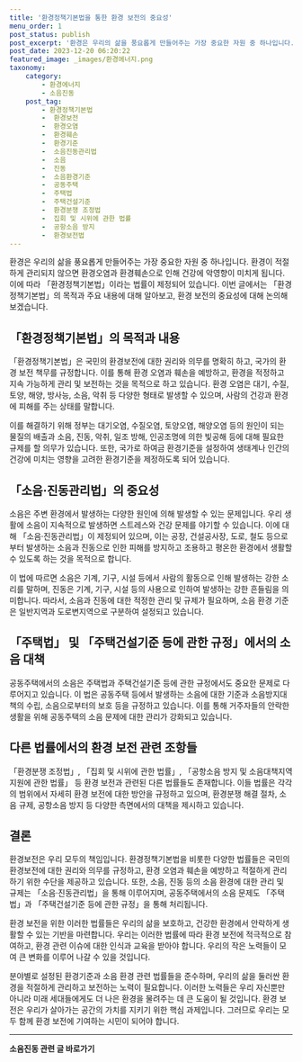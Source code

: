 ```yaml
---
title: '환경정책기본법을 통한 환경 보전의 중요성'
menu_order: 1
post_status: publish
post_excerpt: '환경은 우리의 삶을 풍요롭게 만들어주는 가장 중요한 자원 중 하나입니다. 환경이 적절하게 관리되지 않으면 환경오염과 환경훼손으로 인해 건강에 악영향이 미치게 됩니다. 이에 따라  환경정책기본법 이라는 법률이 제정되어 있습니다. 이번 글에서는  환경정책기본법 의 목적과 주요 내용에 대해 알아보고, 환경 보전의 중요성에 대해 논의해보겠습니다.'
post_date: 2023-12-20 06:20:22
featured_image: _images/환경에너지.png
taxonomy:
    category:
        - 환경에너지
        - 소음진동
    post_tag:
        - 환경정책기본법
        -  환경보전
        -  환경오염
        -  환경훼손
        -  환경기준
        -  소음진동관리법
        -  소음
        -  진동
        -  소음환경기준
        -  공동주택
        -  주택법
        -  주택건설기준
        -  환경분쟁 조정법
        -  집회 및 시위에 관한 법률
        -  공항소음 방지
        -  환경보전법
---
```



환경은 우리의 삶을 풍요롭게 만들어주는 가장 중요한 자원 중 하나입니다. 환경이 적절하게 관리되지 않으면 환경오염과 환경훼손으로 인해 건강에 악영향이 미치게 됩니다. 이에 따라 「환경정책기본법」이라는 법률이 제정되어 있습니다. 이번 글에서는 「환경정책기본법」의 목적과 주요 내용에 대해 알아보고, 환경 보전의 중요성에 대해 논의해보겠습니다.

## 「환경정책기본법」의 목적과 내용

「환경정책기본법」은 국민의 환경보전에 대한 권리와 의무를 명확히 하고, 국가의 환경 보전 책무를 규정합니다. 이를 통해 환경 오염과 훼손을 예방하고, 환경을 적정하고 지속 가능하게 관리 및 보전하는 것을 목적으로 하고 있습니다. 환경 오염은 대기, 수질, 토양, 해양, 방사능, 소음, 악취 등 다양한 형태로 발생할 수 있으며, 사람의 건강과 환경에 피해를 주는 상태를 말합니다.

이를 해결하기 위해 정부는 대기오염, 수질오염, 토양오염, 해양오염 등의 원인이 되는 물질의 배출과 소음, 진동, 악취, 일조 방해, 인공조명에 의한 빛공해 등에 대해 필요한 규제를 할 의무가 있습니다. 또한, 국가로 하여금 환경기준을 설정하여 생태계나 인간의 건강에 미치는 영향을 고려한 환경기준을 제정하도록 되어 있습니다.

## 「소음·진동관리법」의 중요성

소음은 주변 환경에서 발생하는 다양한 원인에 의해 발생할 수 있는 문제입니다. 우리 생활에 소음이 지속적으로 발생하면 스트레스와 건강 문제를 야기할 수 있습니다. 이에 대해 「소음·진동관리법」이 제정되어 있으며, 이는 공장, 건설공사장, 도로, 철도 등으로부터 발생하는 소음과 진동으로 인한 피해를 방지하고 조용하고 평온한 환경에서 생활할 수 있도록 하는 것을 목적으로 합니다.

이 법에 따르면 소음은 기계, 기구, 시설 등에서 사람의 활동으로 인해 발생하는 강한 소리를 말하며, 진동은 기계, 기구, 시설 등의 사용으로 인하여 발생하는 강한 흔들림을 의미합니다. 따라서, 소음과 진동에 대한 적정한 관리 및 규제가 필요하며, 소음 환경 기준은 일반지역과 도로변지역으로 구분하여 설정되고 있습니다.

## 「주택법」 및 「주택건설기준 등에 관한 규정」에서의 소음 대책

공동주택에서의 소음은 주택법과 주택건설기준 등에 관한 규정에서도 중요한 문제로 다루어지고 있습니다. 이 법은 공동주택 등에서 발생하는 소음에 대한 기준과 소음방지대책의 수립, 소음으로부터의 보호 등을 규정하고 있습니다. 이를 통해 거주자들의 안락한 생활을 위해 공동주택의 소음 문제에 대한 관리가 강화되고 있습니다.

## 다른 법률에서의 환경 보전 관련 조항들

「환경분쟁 조정법」, 「집회 및 시위에 관한 법률」, 「공항소음 방지 및 소음대책지역 지원에 관한 법률」 등 환경 보전과 관련된 다른 법률들도 존재합니다. 이들 법률은 각각의 범위에서 자세히 환경 보전에 대한 방안을 규정하고 있으며, 환경분쟁 해결 절차, 소음 규제, 공항소음 방지 등 다양한 측면에서의 대책을 제시하고 있습니다.

## 결론

환경보전은 우리 모두의 책임입니다. 환경정책기본법을 비롯한 다양한 법률들은 국민의 환경보전에 대한 권리와 의무를 규정하고, 환경 오염과 훼손을 예방하고 적절하게 관리하기 위한 수단을 제공하고 있습니다. 또한, 소음, 진동 등의 소음 환경에 대한 관리 및 규제는 「소음·진동관리법」을 통해 이루어지며, 공동주택에서의 소음 문제도 「주택법」과 「주택건설기준 등에 관한 규정」을 통해 처리됩니다.

환경 보전을 위한 이러한 법률들은 우리의 삶을 보호하고, 건강한 환경에서 안락하게 생활할 수 있는 기반을 마련합니다. 우리는 이러한 법률에 따라 환경 보전에 적극적으로 참여하고, 환경 관련 이슈에 대한 인식과 교육을 받아야 합니다. 우리의 작은 노력들이 모여 큰 변화를 이루어 나갈 수 있을 것입니다.

분야별로 설정된 환경기준과 소음 환경 관련 법률들을 준수하며, 우리의 삶을 둘러싼 환경을 적절하게 관리하고 보전하는 노력이 필요합니다. 이러한 노력들은 우리 자신뿐만 아니라 미래 세대들에게도 더 나은 환경을 물려주는 데 큰 도움이 될 것입니다. 환경 보전은 우리가 살아가는 공간의 가치를 지키기 위한 핵심 과제입니다. 그러므로 우리는 모두 함께 환경 보전에 기여하는 시민이 되어야 합니다.


<!-- wp:separator -->
<hr class="wp-block-separator has-alpha-channel-opacity"/>
<!-- /wp:separator -->

<!-- wp:group {"backgroundColor":"base","layout":{"type":"constrained"}} -->
<div class="wp-block-group has-base-background-color has-background"><!-- wp:paragraph {"align":"center","fontSize":"medium"} -->
<p class="has-text-align-center has-large-font-size"><strong>소음진동 관련 글 바로가기</strong></p>
<!-- /wp:paragraph -->


<!-- wp:latest-posts
{"categories":[{"id":35118,"count":19,"description":"","link":"https://uknowlaw.com/category/%ec%86%8c%ec%9d%8c%ec%a7%84%eb%8f%99/","name":"소음진동","slug":"소음진동","taxonomy":"category","parent":0,"meta":[],"_links":{"self":[{"href":"https://uknowlaw.com/wp-json/wp/v2/categories/35118"}],"collection":[{"href":"https://uknowlaw.com/wp-json/wp/v2/categories"}],"about":[{"href":"https://uknowlaw.com/wp-json/wp/v2/taxonomies/category"}],"wp:post_type":[{"href":"https://uknowlaw.com/wp-json/wp/v2/posts?categories=35118"}],"curies":[{"name":"wp","href":"https://api.w.org/{rel}","templated":true}]}}],"postsToShow":100,"excerptLength":28,"postLayout":"grid","columns":2,"featuredImageAlign":"left","featuredImageSizeSlug":"large","fontSize":"small"} /--></div>
<!-- /wp:group -->